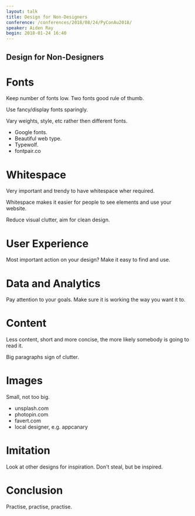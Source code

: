 ```yaml
---
layout: talk
title: Design for Non-Designers
conference: /conferences/2018/08/24/PyConAu2018/
speaker: Aiden Ray
begin: 2018-01-24 16:40
---
```


Design for Non-Designers
------------------------

Fonts
=====
Keep number of fonts low. Two fonts good rule of thumb.

Use fancy/display fonts sparingly.

Vary weights, style, etc rather then different fonts.

* Google fonts.
* Beautiful web type.
* Typewolf.
* fontpair.co

Whitespace
==========
Very important and trendy to have whitespace wher required.

Whitespace makes it easier for people to see elements and use
your website.

Reduce visual clutter, aim for clean design.


User Experience
===============
Most important action on your design? Make it easy to find and use.


Data and Analytics
==================
Pay attention to your goals. Make sure it is working the way you
want it to.


Content
=======
Less content, short and more concise, the more likely somebody is going to read
it.

Big paragraphs sign of clutter.


Images
======

Small, not too big.

* unsplash.com
* photopin.com
* favert.com
* local designer, e.g. appcanary

Imitation
=========
Look at other designs for inspiration. Don't steal, but be inspired.

Conclusion
==========
Practise, practise, practise.
